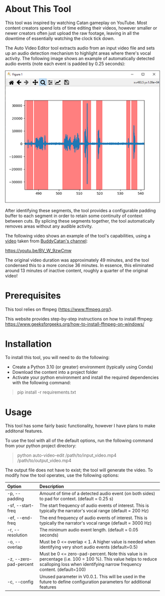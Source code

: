 # About This Tool

This tool was inspired by watching Catan gameplay on YouTube. Most content creators spend lots of time editing their videos,
however smaller or newer creators often just upload the raw footage, leaving in all the downtime of essentially 
watching the clock tick down.

The Auto Video Editor tool extracts audio from an input video file and sets up an audio detection mechanism to highlight
areas where there's vocal activity. The following image shows an example of automatically detected audio events 
(note each event is padded by 0.25 seconds):

![The areas highlighted in pink are automatically detected audio events. The areas not highlighted will be removed](https://github.com/mysterylektro/AutoVideoEditor/blob/master/resources/example_audio_detection.png?raw=true)

After identifying these segments, the tool provides a configurable padding buffer to
each segment in order to retain some continuity of context between cuts. By splicing these segments together, 
the tool automatically removes areas without any audible activity.

The following video shows an example of the tool's capabilities, using a [video](https://www.youtube.com/watch?v=DpuKO_rsptI
) taken from [BuddyCatan's channel](https://www.youtube.com/@buddycatan):

https://youtu.be/BV_W_9zwCmw

The original video duration was approximately 49 minutes, and the tool condensed this to a more concise 36 minutes. 
In essence, this eliminated around 13 minutes of inactive content, roughly a quarter of the original video! 


# Prerequisites

This tool relies on ffmpeg (https://www.ffmpeg.org/).

This website provides step-by-step instructions on how to install ffmpeg: https://www.geeksforgeeks.org/how-to-install-ffmpeg-on-windows/

# Installation

To install this tool, you will need to do the following:

- Create a Python 3.10 (or greater) environment (typically using Conda)
- Download the content into a project folder
- Activate your python environment and install the required dependencies with the following command:
> pip install -r requirements.txt

# Usage

This tool has some fairly basic functionality, however I have plans to make additonal features.

To use the tool with all of the default options, run the following command from your python project directory:

> python auto-video-edit /path/to/input_video.mp4 /path/to/output_video.mp4
 
The output file does not have to exist; the tool will generate the video. To modify how the tool operates, 
use the following options:

| Option                 | Description                                                                                                                                                                             |
|:-----------------------|:----------------------------------------------------------------------------------------------------------------------------------------------------------------------------------------|
| -p, --padding          | Amount of time of a detected audio event (on both sides) to pad for context. (default = 0.25 s)                                                                                         |
| -sf, --start-freq      | The start frequency of audio events of interest. This is typically the narrator's vocal range (default = 200 Hz)                                                                        |
| -ef, --end-freq        | The end frequency of audio events of interest. This is typically the narrator's vocal range (default = 3000 Hz)                                                                         |
| -r, --resolution       | The minimum audio event length. (default = 0.05 seconds)                                                                                                                                |
| -o, --overlap          | Must be 0 <= overlap < 1. A higher value is needed when identifying very short audio events (default=0.5)                                                                               |
| -z, --zero-pad-percent | Must be 0 <= zero-pad-percent. Note this value is in percentage (i.e. 100 = 100 %). This value helps to reduce scalloping loss when identifying narrow frequency content. (default=100) |
| -c, --config           | Unused parameter in V0.0.1. This will be used in the future to define configuration parameters for additional features                                                                  |


